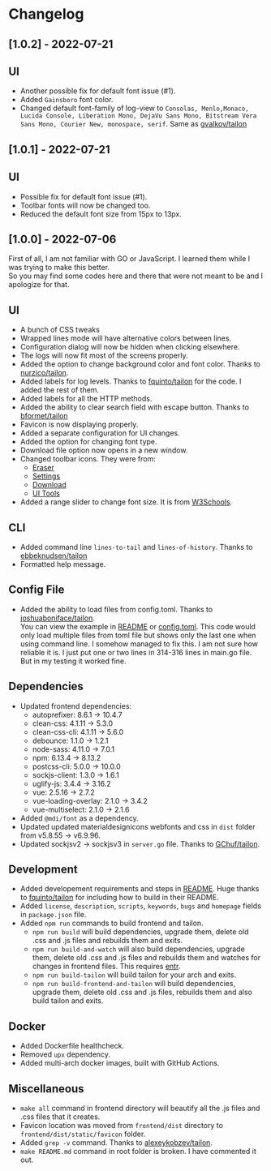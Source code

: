 # Changelog

## [1.0.2] - 2022-07-21

## UI
- Another possible fix for default font issue (#1).
- Added `Gainsboro` font color.
- Changed default font-family of log-view to `Consolas, Menlo,Monaco, Lucida Console, Liberation Mono, DejaVu Sans Mono, Bitstream Vera Sans Mono, Courier New, monospace, serif`. Same as [gvalkov/tailon](https://github.com/gvalkov/tailon/blob/master/frontend/scss/vars.scss#L4)

## [1.0.1] - 2022-07-21

## UI
- Possible fix for default font issue (#1).
- Toolbar fonts will now be changed too.
- Reduced the default font size from 15px to 13px.

## [1.0.0] - 2022-07-06
First of all, I am not familiar with GO or JavaScript. I learned them while I was trying to make this better. \
So you may find some codes here and there that were not meant to be and I apologize for that.

## UI
- A bunch of CSS tweaks
- Wrapped lines mode will have alternative colors between lines.
- Configuration dialog will now be hidden when clicking elsewhere.
- The logs will now fit most of the screens properly.
- Added the option to change background color and font color. Thanks to [nurzico/tailon](https://github.com/nurzico/tailon).
- Added labels for log levels. Thanks to [fquinto/tailon](https://github.com/fquinto/tailon) for the code. I added the rest of them.
- Added labels for all the HTTP methods.
- Added the ability to clear search field with escape button. Thanks to [bformet/tailon](https://github.com/bformet/tailon/commit/03d08ab3b36c9b982c09754d93ecfb8fdbd54284)
- Favicon is now displaying properly.
- Added a separate configuration for UI changes.
- Added the option for changing font type.
- Download file option now opens in a new window.
- Changed toolbar icons. They were from:
  - [Eraser](https://www.svgrepo.com/svg/72555/eraser)
  - [Settings](https://www.svgrepo.com/svg/10074/settings)
  - [Download](https://www.svgrepo.com/svg/14689/download)
  - [UI Tools](https://www.reshot.com/free-svg-icons/item/tool-YANDWEVLTJ/)
- Added a range slider to change font size. It is from [W3Schools](https://www.w3schools.com/howto/howto_js_rangeslider.asp).

## CLI
- Added command line `lines-to-tail` and `lines-of-history`. Thanks to [ebbeknudsen/tailon](https://github.com/ebbeknudsen/tailon/commit/944862f466790dfe67715c8c82f6edbd5605915a)
- Formatted help message.

## Config File
- Added the ability to load files from config.toml. Thanks to [joshuaboniface/tailon](https://github.com/joshuaboniface/tailon/commit/8d1a949e563a719938c1d74be693e49d57e246ed).  \
You can view the example in [README](README.md#config-file) or [config.toml](config.toml). This code would only load multiple files from toml file but shows only the last one when using command line. I somehow managed to fix this. I am not sure how reliable it is. I just put one or two lines in 314-316 lines in main.go file. But in my testing it worked fine.

## Dependencies
- Updated frontend dependencies:
  - autoprefixer: 8.6.1 -> 10.4.7
  - clean-css: 4.1.11 -> 5.3.0
  - clean-css-cli: 4.1.11 -> 5.6.0
  - debounce: 1.1.0 -> 1.2.1
  - node-sass: 4.11.0 -> 7.0.1
  - npm: 6.13.4 -> 8.13.2
  - postcss-cli: 5.0.0 -> 10.0.0
  - sockjs-client: 1.3.0 -> 1.6.1
  - uglify-js: 3.4.4 -> 3.16.2
  - vue: 2.5.16 -> 2.7.2
  - vue-loading-overlay: 2.1.0 -> 3.4.2
  - vue-multiselect: 2.1.0 -> 2.1.6
- Added `@mdi/font` as a dependency.
- Updated updated materialdesignicons webfonts and css in `dist` folder from v5.8.55 -> v6.9.96.
- Updated sockjsv2 -> sockjsv3 in `server.go` file. Thanks to [GChuf/tailon](https://github.com/GChuf/tailon/commit/5684abaf7cae3722e1a659afcf0ff2ea8172a707).

## Development
- Added developement requirements and steps in  [README](README.md). Huge thanks to [fquinto/tailon](https://github.com/fquinto/tailon) for including how to build in their README.
- Added `license`, `description`, `scripts`, `keywords`, `bugs` and `homepage` fields in `package.json` file.
- Added `npm run` commands to build frontend and tailon.
   - `npm run build` will build dependencies, upgrade them, delete old .css and .js files and rebuilds them and exits.
   - `npm run build-and-watch` will also build dependencies, upgrade them, delete old .css and .js files and rebuilds them and watches for changes in frontend files. This requires [entr](https://github.com/eradman/entr).
   - `npm run build-tailon` will build tailon for your arch and exits.
   - `npm run build-frontend-and-tailon` will build dependencies, upgrade them, delete old .css and .js files, rebuilds them and also build tailon and exits.

## Docker
- Added Dockerfile healthcheck.
- Removed `upx` dependency.
- Added multi-arch docker images, built with GitHub Actions.

## Miscellaneous
- `make all` command in frontend directory will beautify all the .js files and .css files that it creates.
- Favicon location was moved from `frontend/dist` directory to `frontend/dist/static/favicon` folder.
- Added `grep -v` command. Thanks to [alexeykobzev/tailon](https://github.com/alexeykobzev/tailon/commit/034b17b66c08d8ab3430b6e1521821969ddb7d99).
- `make README.md` command in root folder is broken. I have commented it out.
